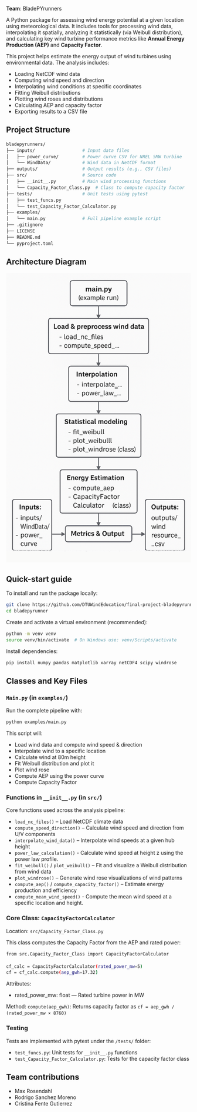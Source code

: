 **Team**: BladePYrunners 

A Python package for assessing wind energy potential at a given location using meteorological data. It includes tools for processing wind data, interpolating it spatially, analyzing it statistically (via Weibull distribution), and calculating key wind turbine performance metrics like **Annual Energy Production (AEP)** and **Capacity Factor**.

This project helps estimate the energy output of wind turbines using environmental data. The analysis includes:

- Loading NetCDF wind data
- Computing wind speed and direction
- Interpolating wind conditions at specific coordinates
- Fitting Weibull distributions
- Plotting wind roses and distributions
- Calculating AEP and capacity factor
- Exporting results to a CSV file

## Project Structure

```bash
bladepyrunners/
├── inputs/                  # Input data files
│   ├── power_curve/         # Power curve CSV for NREL 5MW turbine
│   └── WindData/            # Wind data in NetCDF format
├── outputs/                 # Output results (e.g., CSV files)
├── src/                     # Source code
│   ├── __init__.py          # Main wind processing functions
│   └── Capacity_Factor_Class.py  # Class to compute capacity factor
├── tests/                   # Unit tests using pytest
│   ├── test_funcs.py
│   └── test_Capacity_Factor_Calculator.py
├── examples/
│   └── main.py              # Full pipeline example script
├── .gitignore
├── LICENSE
├── README.md
└── pyproject.toml
```
## Architecture Diagram
![Bladepyrunner Architecture](inputs/BladepyrunnersArchitecture.png)

## Quick-start guide

To install and run the package locally: 

```bash
git clone https://github.com/DTUWindEducation/final-project-bladepyrunner.git
cd bladepyrunner
``` 
Create and activate a virtual environment (recommended):

```bash
python -m venv venv
source venv/bin/activate  # On Windows use: venv/Scripts/activate
```

Install dependencies:
```bash
pip install numpy pandas matplotlib xarray netCDF4 scipy windrose
```

## Classes and Key Files
### `Main.py` (in `examples/`)
Run the complete pipeline with:

```bash
python examples/main.py
```
This script will:

- Load wind data and compute wind speed & direction
- Interpolate wind to a specific location
- Calculate wind at 80m height
- Fit Weibull distribution and plot it
- Plot wind rose
- Compute AEP using the power curve
- Compute Capacity Factor

### Functions in `__init__.py` (in `src/`) 

Core functions used across the analysis pipeline:

- `load_nc_files()` – Load NetCDF climate data  
- `compute_speed_direction()` – Calculate wind speed and direction from U/V components  
- `interpolate_wind_data()` – Interpolate wind speeds at a given hub height 
- `power_law_calculation()` - Calculate wind speed at height z using the power law profile.
- `fit_weibull()` / `plot_weibull()` – Fit and visualize a Weibull distribution from wind data 
- `plot_windrose()` – Generate wind rose visualizations of wind patterns 
- `compute_aep()` / `compute_capacity_factor()` – Estimate energy production and efficiency  
- `compute_mean_wind_speed()` - Compute the mean wind speed at a specific location and height.

### Core Class: `CapacityFactorCalculator`
Location: `src/Capacity_Factor_Class.py`

This class computes the Capacity Factor from the AEP and rated power:
```bash
from src.Capacity_Factor_Class import CapacityFactorCalculator

cf_calc = CapacityFactorCalculator(rated_power_mw=5)
cf = cf_calc.compute(aep_gwh=17.32)
```
Attributes:
- rated_power_mw: float — Rated turbine power in MW

Method:
`compute(aep_gwh)`: Returns capacity factor as `cf = aep_gwh / (rated_power_mw × 8760)`

### Testing
Tests are implemented with pytest under the `/tests/` folder:

- `test_funcs.py`: Unit tests for `__init__.py` functions
- `test_Capacity_Factor_Calculator.py`: Tests for the capacity factor class

## Team contributions

- Max Rosendahl
- Rodrigo Sanchez Moreno
- Cristina Fente Gutierrez


